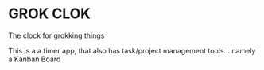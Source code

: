 # GROK CLOK
The clock for grokking things

This is a a timer app, that also has task/project management tools... namely a Kanban Board
